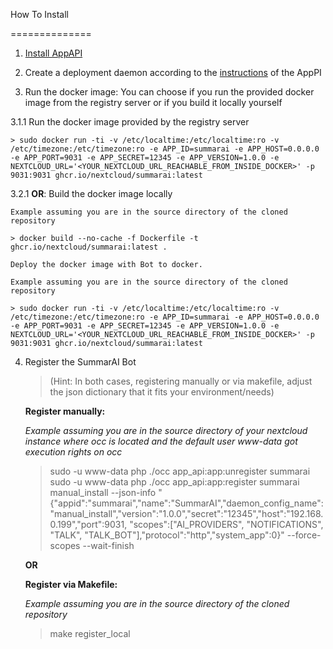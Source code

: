 
How To Install

==============

  

1. [Install AppAPI](https://apps.nextcloud.com/apps/app_api)

  

2. Create a deployment daemon according to the [instructions](https://cloud-py-api.github.io/app_api/CreationOfDeployDaemon.html#create-deploy-daemon) of the AppPI



3. Run the docker image:
	You can choose if you run the provided docker image from the registry server or if you build it locally yourself

3.1.1 Run the docker image provided by the registry server

	> sudo docker run -ti -v /etc/localtime:/etc/localtime:ro -v /etc/timezone:/etc/timezone:ro -e APP_ID=summarai -e APP_HOST=0.0.0.0 -e APP_PORT=9031 -e APP_SECRET=12345 -e APP_VERSION=1.0.0 -e NEXTCLOUD_URL='<YOUR_NEXTCLOUD_URL_REACHABLE_FROM_INSIDE_DOCKER>' -p 9031:9031 ghcr.io/nextcloud/summarai:latest

3.2.1 **OR**: Build the docker image locally

	Example assuming you are in the source directory of the cloned repository

	> docker build --no-cache -f Dockerfile -t ghcr.io/nextcloud/summarai:latest .  

	Deploy the docker image with Bot to docker.

	Example assuming you are in the source directory of the cloned repository

	> sudo docker run -ti -v /etc/localtime:/etc/localtime:ro -v /etc/timezone:/etc/timezone:ro -e APP_ID=summarai -e APP_HOST=0.0.0.0 -e APP_PORT=9031 -e APP_SECRET=12345 -e APP_VERSION=1.0.0 -e NEXTCLOUD_URL='<YOUR_NEXTCLOUD_URL_REACHABLE_FROM_INSIDE_DOCKER>' -p 9031:9031 ghcr.io/nextcloud/summarai:latest

4. Register the SummarAI Bot

	> (Hint: In both cases, registering manually or via makefile, adjust the json dictionary that it fits your environment/needs)
	
	**Register manually:**
	
	*Example assuming you are in the source directory of your nextcloud instance where occ is located and the default user www-data got execution rights on occ*

	> sudo -u www-data php ./occ app_api:app:unregister summarai
	> sudo -u www-data php ./occ app_api:app:register summarai manual_install --json-info "{\"appid\":\"summarai\",\"name\":\"SummarAI\",\"daemon_config_name\":\"manual_install\",\"version\":\"1.0.0\",\"secret\":\"12345\",\"host\":\"192.168.0.199\",\"port\":9031, \"scopes\":[\"AI_PROVIDERS\", \"NOTIFICATIONS\", \"TALK\", \"TALK_BOT\"],\"protocol\":\"http\",\"system_app\":0}" --force-scopes --wait-finish

	**OR**

	**Register via Makefile:**
	
	*Example assuming you are in the source directory of the cloned repository*

	> make register_local
